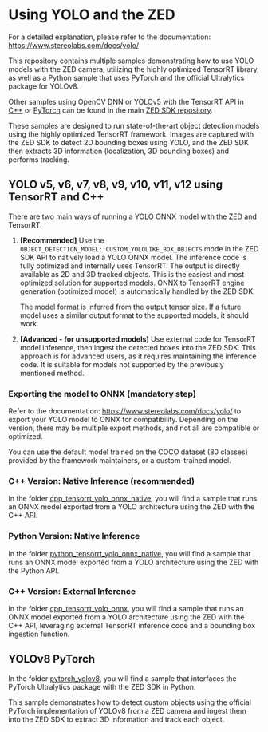 # Using YOLO and the ZED

For a detailed explanation, please refer to the documentation: https://www.stereolabs.com/docs/yolo/

This repository contains multiple samples demonstrating how to use YOLO models with the ZED camera, utilizing the highly optimized TensorRT library, as well as a Python sample that uses PyTorch and the official Ultralytics package for YOLOv8.

Other samples using OpenCV DNN or YOLOv5 with the TensorRT API in [C++](https://github.com/stereolabs/zed-sdk/tree/master/object%20detection/custom%20detector/cpp) or [PyTorch](https://github.com/stereolabs/zed-sdk/tree/master/object%20detection/custom%20detector/python) can be found in the main [ZED SDK repository](https://github.com/stereolabs/zed-sdk/tree/master/object%20detection/custom%20detector/cpp).

These samples are designed to run state-of-the-art object detection models using the highly optimized TensorRT framework. Images are captured with the ZED SDK to detect 2D bounding boxes using YOLO, and the ZED SDK then extracts 3D information (localization, 3D bounding boxes) and performs tracking.

## YOLO v5, v6, v7, v8, v9, v10, v11, v12 using TensorRT and C++

There are two main ways of running a YOLO ONNX model with the ZED and TensorRT:

1. **[Recommended]** Use the `OBJECT_DETECTION_MODEL::CUSTOM_YOLOLIKE_BOX_OBJECTS` mode in the ZED SDK API to natively load a YOLO ONNX model. The inference code is fully optimized and internally uses TensorRT. The output is directly available as 2D and 3D tracked objects. This is the easiest and most optimized solution for supported models. ONNX to TensorRT engine generation (optimized model) is automatically handled by the ZED SDK.

   The model format is inferred from the output tensor size. If a future model uses a similar output format to the supported models, it should work.

2. **[Advanced - for unsupported models]** Use external code for TensorRT model inference, then ingest the detected boxes into the ZED SDK. This approach is for advanced users, as it requires maintaining the inference code. It is suitable for models not supported by the previously mentioned method.

### Exporting the model to ONNX (mandatory step)

Refer to the documentation: https://www.stereolabs.com/docs/yolo/ to export your YOLO model to ONNX for compatibility. Depending on the version, there may be multiple export methods, and not all are compatible or optimized.

You can use the default model trained on the COCO dataset (80 classes) provided by the framework maintainers, or a custom-trained model.

### C++ Version: Native Inference (recommended)

In the folder [cpp_tensorrt_yolo_onnx_native](./cpp_tensorrt_yolo_onnx_native), you will find a sample that runs an ONNX model exported from a YOLO architecture using the ZED with the C++ API.

### Python Version: Native Inference

In the folder [python_tensorrt_yolo_onnx_native](./python_tensorrt_yolo_onnx_native), you will find a sample that runs an ONNX model exported from a YOLO architecture using the ZED with the Python API.

### C++ Version: External Inference

In the folder [cpp_tensorrt_yolo_onnx](./cpp_tensorrt_yolo_onnx), you will find a sample that runs an ONNX model exported from a YOLO architecture using the ZED with the C++ API, leveraging external TensorRT inference code and a bounding box ingestion function.

## YOLOv8 PyTorch

In the folder [pytorch_yolov8](./pytorch_yolov8), you will find a sample that interfaces the PyTorch Ultralytics package with the ZED SDK in Python.

This sample demonstrates how to detect custom objects using the official PyTorch implementation of YOLOv8 from a ZED camera and ingest them into the ZED SDK to extract 3D information and track each object.
